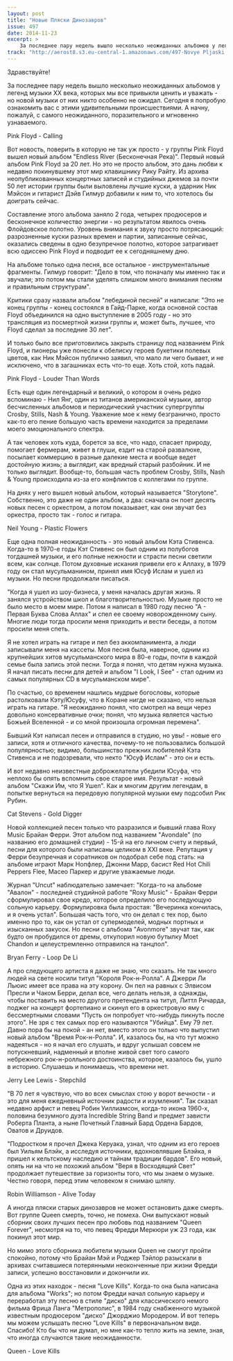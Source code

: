```yaml
---
layout: post
title: "Новые Пляски Динозавров"
issue: 497
date: 2014-11-23
excerpt: >
    За последнее пару недель вышло несколько неожиданных альбомов у легенд музыки XX века, которых мы все привыкли ценить и уважать - но новой музыки от них никто особенно не ожидал. Сегодня я попробую ознакомить вас с этими удивительными происшествиями. А начну, пожалуй, с самого неожиданного, поразительного и мгновенно узнаваемого.
track: "http://aerost8.s3.eu-central-1.amazonaws.com/497-Novye Pljaski Dinozavrov.mp3"
---
```


Здравствуйте!

За последнее пару недель вышло несколько неожиданных альбомов у легенд музыки XX века, которых мы все привыкли ценить и уважать - но новой музыки от них никто особенно не ожидал. Сегодня я попробую ознакомить вас с этими удивительными происшествиями. А начну, пожалуй, с самого неожиданного, поразительного и мгновенно узнаваемого.

Pink Floyd - Calling

Вот новость, поверить в которую не так уж просто - у группы Pink Floyd вышел новый альбом "Endless River (Бесконечная Река)". Первый новый альбом Pink Floyd за 20 лет. Но это не просто альбом, это дань любви к недавно покинувшему этот мир клавишнику Рику Райту. Из архива неопубликованных концертных записей и студийных джемов за почти 50 лет истории группы были выловлены лучшие куски, а ударник Ник Мэйсон и гитарист Дэйв Гилмур добавили к ним то, что хотелось бы доиграть сейчас.

Составление этого альбома заняло 2 года, четырех продюсеров и бесконечное количество энергии - но результатом явилось очень Флойдовское полотно. Уровень внимания к звуку просто потрясающий: разрозненные куски разных времен и партии, записанные сейчас, оказались сведены в одно безупречное полотно, которое затрагивает всю одиссею Pink Floyd и подводит ее к сегодняшнему дню.

На альбоме только одна песня, все остальное - инструментальные фрагменты. Гилмур говорит: "Дело в том, что поначалу мы именно так и звучали; это потом мы стали уделять слишком много внимания песням и правильным структурам".

Критики сразу назвали альбом "лебединой песней" и написали: "Это не конец группы - конец состоялся в Гайд-Парке, когда основной состав Floyd объединился на одно выступление в 2005 году - но это трансляция из посмертной жизни группы и, может быть, лучшее, что Floyd сделал за последние 30 лет".

И только было все приготовились закрыть страницу под названием Pink Floyd, и пионеры уже понесли к обелиску героев букетики полевых цветов, как Ник Мэйсон публично заявил, что мало ли чего бывает, и не исключено, что в загашниках есть что-то еще. Хоть стой, хоть падай.

Pink Floyd - Louder Than Words

Есть еще один легендарный и великий, о котором я очень редко вспоминаю - Нил Янг, один из титанов американской музыки, автор бесчисленных альбомов и периодический участник супергруппы Crosby, Stills, Nash & Young. Уважение мое к нему безгранично, просто как-то его пение большую часть времени находится за пределами моего эмоционального спектра.

А так человек хоть куда, борется за все, что надо, спасает природу, помогает фермерам, живет в глуши, ездит на старой развалюхе, посылает коммерцию в разные далекие места и вообще ведет достойную жизнь; а выглядит, как вредный старый разбойник. И не только выглядит. Вообще-то, большая часть проблем Crosby, Stills, Nash & Young происходила из-за его конфликтов с коллегами по группе.

На днях у него вышел новый альбом, который называется "Storytone". Собственно, это даже не один альбом, а два: сначала он поет десять новых песен с оркестром, а потом показывает, как они звучат без оркестра, просто так - голос и гитара.

Neil Young - Plastic Flowers

Еще одна полная неожиданность - это новый альбом Кэта Стивенса. Когда-то в 1970-е годы Кэт Стивенс он был одним из полубогов тогдашней музыки, и его полные нежности и страсти песни светили всем, как солнце. Потом духовные искания привели его к Аллаху, в 1979 году он стал мусульманином, принял имя Юсуф Ислам и ушел из музыки. Но песни продолжали писаться.

"Когда я ушел из шоу-бизнеса, у меня началась другая жизнь. Я занялся устройством школ и благотворительностью. Музыке просто не было место в моем мире. Потом я написал в 1980 году песню "А - Первая Буква Слова Аллах" и спел ее своему новорожденному сыну. Многие люди тогда просили меня приходить и вести беседы, а потом просили меня спеть.

Я не хотел играть на гитаре и пел без аккомпанимента, а люди записывали меня на кассеты. Моя песня была, наверное, одним из крупнейших хитов мусульманского мира в 80-е годы, почти в каждой семье была запись этой песни. Тогда я понял, что детям нужна музыка. Я начал писать песни для детей и альбом "I Look, I See" - стал одним из самых популярных CD в мусульманском мире".

По счастью, со временем нашлись мудрые богословы, которые растолковали Кэту/Юсуфу, что в Коране нигде не сказано, что нельзя играть на гитаре. "Я неожиданно понял, что смотрел на вещи через довольно консервативные очки; понял, что музыка является частью Божьей Вселенной - и со мной произошла огромная перемена".

Бывший Кэт написал песен и отправился в студию, но увы! - новые его записи, хотя и отличного качества, почему-то не пользовались большой популярностью; видимо, большинство прежних любителей Кэта Стивенса и не подозревали, что некто "Юсуф Ислам" - это он и есть.

И вот недавно неизвестные доброжелатели убедили Юсуфа, что неплохо бы опять вспомнить свое старое имя. Результат - новый альбом "Скажи Им, что Я Ушел". Как и многим другим легендам, в попытке вернуться на передовую популярной музыки ему подсобил Рик Рубин.

Cat Stevens - Gold Digger

Новой коллекцией песен только что разразился и бывший глава Roxy Music Брайан Ферри. Этот альбом под названием "Avondale" (по названию его домашней студии) - 15-й на его личном счету и первый, песни для которого были написаны целиком в XXI веке. Репутация у Ферри безупречная и соратников он подобрал себе под стать: на альбоме играют Марк Нопфлер, Джонни Марр, басист Red Hot Chili Peppers Flee, Масео Паркер и другие уважаемые люди.

Журнал "Uncut" наблюдательно замечает: "Когда-то на альбоме "Авалон" - последней студийной работе "Roxy Music" - Брайан Ферри сформулировал свое кредо, которое определило его последующую сольную карьеру. Формулировка была простая: "Вечеринка кончилась, и я очень устал". Большая часть того, что он делал с тех пор, было именно про то, как он устал от супермоделей, модных портных и изысканных закусок. Но песни с альбома "Avonmore" звучат так, как будто он пробудился от дремы, откупорил новую бутылку Moet Chandon и целеустремленно отправился на танцпол".

Bryan Ferry - Loop De Li

А про следующего артиста я даже не знаю, что сказать. Не так много людей на свете носили титул "Короля Рок-н-Ролла". А Джерри Ли Льюис имеет все права на эту корону. Он пел на равных с Элвисом Пресли и Чаком Берри, делал все, чего делать нельзя, а однажды, чтобы поставить на место другого претендента на титул, Литтл Ричарда, поджег на концерт фортепиано и скинул его в оркестровую яму с бессмертными словами "Пусть он попробует что-нибудь пикнуть после этого". Не зря с тех самых пор его называются "Убийца". Ему 79 лет. Давно пора бы на покой - ан нет, вместо этого он только что выпустил новый альбом "Время Рок-н-Ролла". И, казалось бы, на что тут можно надеяться - но я начал его слушать, и вдруг услышал совсем не потускневший, надменный и вполне живой свет того самого небрежного рок-н-ролльного достоинства, которое, казалось бы, ушло в историю. Слушаешь и понимаешь, что времени нет.

Jerry Lee Lewis - Stepchild

"В 70 лет я чувствую, что во всех смыслах стою у ворот вечности - и это для меня ежедневный источник радости и изумления". Так сказал недавно арфист и певец Робин Уиллиамсон, когда-то икона 1960-х, половина безумного дуэта Incredible String Band и предмет зависти Роберта Планта, а ныне Почетный Главный Бард Ордена Бардов, Оватов и Друидов.

"Подростком я прочел Джека Керуака, узнал, что одним из его героев был Уильям Блэйк, а исследуя источники, вдохновлявшие Блэйка, я пришел к кельтскому наследию и тайнам традиции бардов". Его новый, опять ни на что не похожий альбом "Веря в Восходящий Свет" продолжает путешествие за горизонты того, что мы знаем о музыке. Честно говоря, перед этим человеком я снимаю шляпу.

Robin Williamson - Alive Today

А иногда пляски старых динозавров не может остановить даже смерть. Вот группе Queen смерть, точно, не помеха. Они выпускают новый сборник своих лучших песен про любовь под названием "Queen Forever", несмотря на то, что певец Фредди Меркюри уж 23 года, как покинул этот мир.

Но мимо этого сборника любители музыки Queen не смогут пройти спокойно, потому что Брайан Мэй и Роджер Тэйлор разыскали в архивах считавшиеся потерянными неоконченные при жизни Фредди записи, успешно восстановили и докончили их.

Одна из этих находок - песня "Love Kills". Когда-то она была написана для альбома "Works"; но потом Фредди начал сольную карьеру и переработал эту песню в стиле "диско" для классического немого фильма Фрица Ланга "Метрополис", в 1984 году снабженного музыкой известным продюсером "диско" Джорджио Мородером. И вот теперь мы можем услышать песню "Love Kills" в первоначальном виде. Спасибо! Кто бы что ни думал, но мне как-то тепло жить на земле, зная, что иногда случаются такие неожиданности.

Queen - Love Kills
